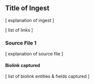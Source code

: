 ## Title of Ingest

[ explanation of ingest ]

[ list of links ]

### Source File 1

[ explanation of source file ]

#### Biolink captured

[ list of biolink entities & fields captured ]
